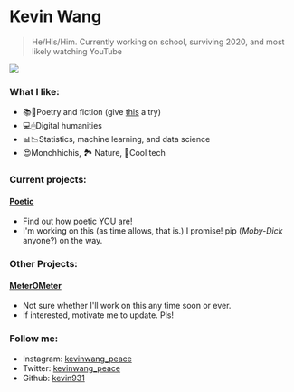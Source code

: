 # Kevin Wang

> He/His/Him.
> Currently working on school, surviving 2020, and most likely watching YouTube

<img src=https://media.giphy.com/media/2rAKTgJIQe1buYU1R5/giphy.gif />

### What I like:
- 📚📔Poetry and fiction (give [this](https://www.poetryfoundation.org/poems/47660/a-supermarket-in-california) a try)
- 💻🖱Digital humanities
- 📊📉Statistics, machine learning, and data science
- 😍Monchhichis, 🏞 Nature, 📱Cool tech

### Current projects:
#### [Poetic](https://github.com/kevin931/poetic)
- Find out how poetic YOU are!
- I'm working on this (as time allows, that is.) I promise! pip (*Moby-Dick* anyone?) on the way.

### Other Projects:
#### [MeterOMeter](https://github.com/kevin931/MeterOMeter)
- Not sure whether I'll work on this any time soon or ever.
- If interested, motivate me to update. Pls!

### Follow me:
- Instagram: [kevinwang_peace](https://www.instagram.com/kevinwang_peace/)
- Twitter: [kevinwang_peace](https://twitter.com/kevinwang_peace)
- Github: [kevin931](https://github.com/kevin931)